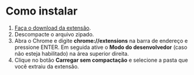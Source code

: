 # Como instalar

1. [Faça o download da extensão](https://github.com/daltonmenezes/omelete-tabs/releases/download/v1.0.3/omelete-tabs-chrome1.0.3.zip).
2. Descompacte o arquivo zipado.
2. Abra o Chrome e digite __chrome://extensions__ na barra de endereço e pressione ENTER. Em seguida ative o __Modo do desenvolvedor__ (caso não esteja habilitado) na área superior direita.
3. Clique no botão __Carregar sem compactação__ e selecione a pasta que você extraiu da extensão.